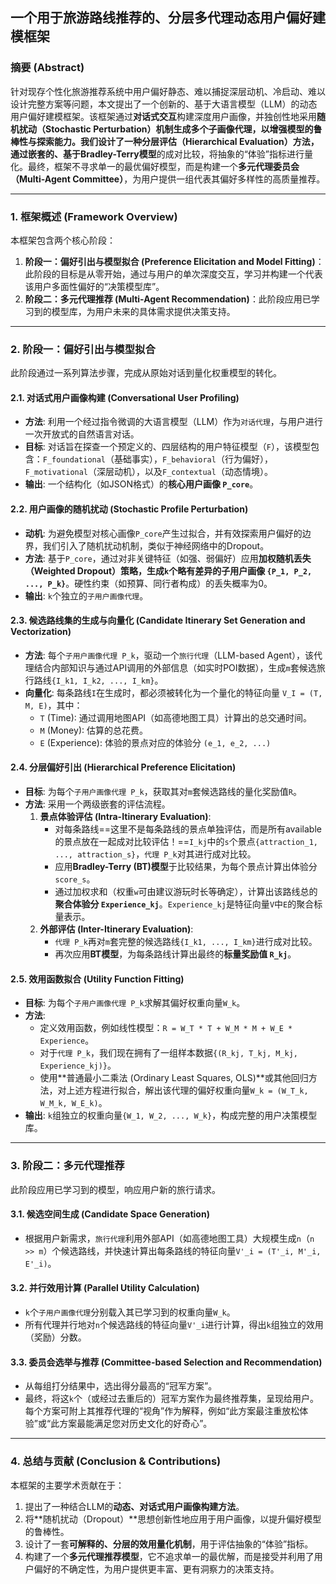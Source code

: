 ## **一个用于旅游路线推荐的、分层多代理动态用户偏好建模框架**

### **摘要 (Abstract)**

针对现存个性化旅游推荐系统中用户偏好静态、难以捕捉深层动机、冷启动、难以设计完整方案等问题，本文提出了一个创新的、基于大语言模型（LLM）的动态用户偏好建模框架。该框架通过**对话式交互**构建深度用户画像，并独创性地采用**随机扰动（Stochastic Perturbation）**机制生成多个子画像代理，以增强模型的鲁棒性与探索能力。我们设计了一种**分层评估（Hierarchical Evaluation）**方法，通过嵌套的、基于**Bradley-Terry模型**的成对比较，将抽象的“体验”指标进行量化。最终，框架不寻求单一的最优偏好模型，而是构建一个**多元代理委员会（Multi-Agent Committee）**，为用户提供一组代表其偏好多样性的高质量推荐。

---

### **1. 框架概述 (Framework Overview)**

本框架包含两个核心阶段：
1.  **阶段一：偏好引出与模型拟合 (Preference Elicitation and Model Fitting)**：此阶段的目标是从零开始，通过与用户的单次深度交互，学习并构建一个代表该用户多面性偏好的“决策模型库”。
2.  **阶段二：多元代理推荐 (Multi-Agent Recommendation)**：此阶段应用已学习到的模型库，为用户未来的具体需求提供决策支持。

---

### **2. 阶段一：偏好引出与模型拟合**

此阶段通过一系列算法步骤，完成从原始对话到量化权重模型的转化。

#### **2.1. 对话式用户画像构建 (Conversational User Profiling)**
* **方法**: 利用一个经过指令微调的大语言模型（LLM）作为`对话代理`，与用户进行一次开放式的自然语言对话。
* **目标**: 对话旨在探查一个预定义的、四层结构的用户特征模型（`F`），该模型包含：`F_foundational`（基础事实），`F_behavioral`（行为偏好），`F_motivational`（深层动机），以及`F_contextual`（动态情境）。
* **输出**: 一个结构化（如JSON格式）的**核心用户画像 `P_core`**。

#### **2.2. 用户画像的随机扰动 (Stochastic Profile Perturbation)**
* **动机**: 为避免模型对核心画像`P_core`产生过拟合，并有效探索用户偏好的边界，我们引入了随机扰动机制，类似于神经网络中的Dropout。
* **方法**: 基于`P_core`，通过对非关键特征（如强、弱偏好）应用**加权随机丢失（Weighted Dropout）**策略，生成`k`个略有差异的**子用户画像 `{P_1, P_2, ..., P_k}`**。硬性约束（如预算、同行者构成）的丢失概率为0。
* **输出**: `k`个独立的`子用户画像代理`。

#### **2.3. 候选路线集的生成与向量化 (Candidate Itinerary Set Generation and Vectorization)**
* **方法**: 每个`子用户画像代理 P_k`，驱动一个`旅行代理`（LLM-based Agent），该代理结合内部知识与通过API调用的外部信息（如实时POI数据），生成`m`套候选旅行路线`{I_k1, I_k2, ..., I_km}`。
* **向量化**: 每条路线`I`在生成时，都必须被转化为一个量化的特征向量 `V_I = (T, M, E)`，其中：
    * `T` (Time): 通过调用地图API（如高德地图工具）计算出的总交通时间。
    * `M` (Money): 估算的总花费。
    * `E` (Experience): 体验的景点对应的体验分 `(e_1, e_2, ...)`

#### **2.4. 分层偏好引出 (Hierarchical Preference Elicitation)**
* **目标**: 为每个`子用户画像代理 P_k`，获取其对`m`套候选路线的量化奖励值`R`。
* **方法**: 采用一个两级嵌套的评估流程。
    1.  **景点体验评估 (Intra-Itinerary Evaluation)**:
        * 对每条路线==这里不是每条路线的景点单独评估，而是所有available的景点放在一起成对比较评估！==`I_kj`中的`s`个景点`{attraction_1, ..., attraction_s}`，`代理 P_k`对其进行成对比较。
        * 应用**Bradley-Terry (BT)模型**于比较结果，为每个景点计算出体验分`score_s`。
        * 通过加权求和（权重`w`可由建议游玩时长等确定），计算出该路线总的**聚合体验分 `Experience_kj`**。`Experience_kj`是特征向量`V`中`E`的聚合标量表示。
    2.  **外部评估 (Inter-Itinerary Evaluation)**:
        * `代理 P_k`再对`m`套完整的候选路线`{I_k1, ..., I_km}`进行成对比较。
        * 再次应用**BT模型**，为每条路线计算出最终的**标量奖励值 `R_kj`**。

#### **2.5. 效用函数拟合 (Utility Function Fitting)**
* **目标**: 为每个`子用户画像代理 P_k`求解其偏好权重向量`W_k`。
* **方法**:
    * 定义效用函数，例如线性模型：`R = W_T * T + W_M * M + W_E * Experience`。
    * 对于`代理 P_k`，我们现在拥有了一组样本数据`{(R_kj, T_kj, M_kj, Experience_kj)}`。
    * 使用**普通最小二乘法 (Ordinary Least Squares, OLS)**或其他回归方法，对上述方程进行拟合，解出该代理的偏好权重向量`W_k = (W_T_k, W_M_k, W_E_k)`。
* **输出**: `k`组独立的权重向量`{W_1, W_2, ..., W_k}`，构成完整的用户决策模型库。

---

### **3. 阶段二：多元代理推荐**

此阶段应用已学习到的模型，响应用户新的旅行请求。

#### **3.1. 候选空间生成 (Candidate Space Generation)**
* 根据用户新需求，`旅行代理`利用外部API（如高德地图工具）大规模生成`n`（`n >> m`）个候选路线，并快速计算出每条路线的特征向量`V'_i = (T'_i, M'_i, E'_i)`。

#### **3.2. 并行效用计算 (Parallel Utility Calculation)**
* `k`个`子用户画像代理`分别载入其已学习到的权重向量`W_k`。
* 所有代理并行地对`n`个候选路线的特征向量`V'_i`进行计算，得出`k`组独立的效用（奖励）分数。

#### **3.3. 委员会选举与推荐 (Committee-based Selection and Recommendation)**
* 从每组打分结果中，选出得分最高的“冠军方案”。
* 最终，将这`k`个（或经过去重后的）冠军方案作为最终推荐集，呈现给用户。每个方案可附上其推荐代理的“视角”作为解释，例如“此方案最注重放松体验”或“此方案最能满足您对历史文化的好奇心”。

---
### **4. 总结与贡献 (Conclusion & Contributions)**
本框架的主要学术贡献在于：
1.  提出了一种结合LLM的**动态、对话式用户画像构建方法**。
2.  将**随机扰动（Dropout）**思想创新性地应用于用户画像，以提升偏好模型的鲁棒性。
3.  设计了一套**可解释的、分层的效用量化机制**，用于评估抽象的“体验”指标。
4.  构建了一个**多元代理推荐模型**，它不追求单一的最优解，而是接受并利用了用户偏好的不确定性，为用户提供更丰富、更有洞察力的决策支持。
